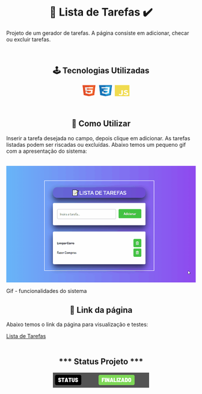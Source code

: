 <h1 align="center">📝 Lista de Tarefas ✔️</h1>
<p>Projeto de um gerador de tarefas. A página consiste em  adicionar, checar ou excluir tarefas.<p>

<div align="center" valign="top"><br>
 <h2>🕹️ Tecnologias Utilizadas</h2>
    <ul align="center">
        <img align="center" alt="HTML" height="30" width="40" src="https://raw.githubusercontent.com/devicons/devicon/master/icons/html5/html5-original.svg">
        <img align="center" alt="CSS" height="30" width="40" src="https://raw.githubusercontent.com/devicons/devicon/master/icons/css3/css3-original.svg">
        <img align="center" alt="Js" height="30" width="40" src="https://raw.githubusercontent.com/devicons/devicon/master/icons/javascript/javascript-plain.svg">
    </ul><br>
</div>

<h2 align="center">🤔 Como Utilizar</h2>
<p>Inserir a tarefa desejada no campo, depois clique em adicionar. As tarefas listadas podem ser riscadas ou excluídas. Abaixo temos um pequeno gif com a apresentação do sistema:</p><br>
<img align="center" src="./src/imagens/list.gif" alt="Página de tarefas" title="Lista Tarefas"><p>Gif - funcionalidades do sistema</p>

<h2 align="center">🔗 Link da página</h2>
<p>Abaixo temos o link da página para visualização e testes:</p>
<a href="https://oseiasweb.github.io/lista-de-tarefas/" target="_blank" class="linkedin">Lista de Tarefas</a><br>

<br>
<h2 align="center">*** Status Projeto ***</h2>
<p align="center"><img src="./src/imagens/finalizado.png" alt="Página de tarefas" title="Lista Tarefas"></p>